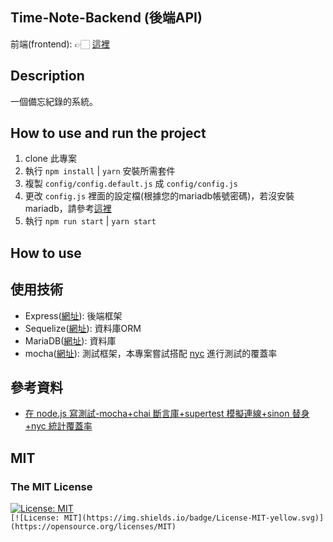 ## Time-Note-Backend (後端API)
前端(frontend): 👉🏻 [這裡](https://github.com/pock999/time-note-frontend)


## Description
一個備忘紀錄的系統。

## How to use and run the project
1. clone 此專案
2. 執行 `npm install` | `yarn` 安裝所需套件
3. 複製 `config/config.default.js` 成 `config/config.js`
4. 更改 `config.js` 裡面的設定檔(根據您的mariadb帳號密碼)，若沒安裝mariadb，請參考[這裡](https://www.mariadbtutorial.com/getting-started/install-mariadb/)
5. 執行 `npm run start` | `yarn start`

## How to use


## 使用技術
- Express([網址](https://expressjs.com/)): 後端框架
- Sequelize([網址](https://sequelize.org/)): 資料庫ORM
- MariaDB([網址](https://mariadb.org/)): 資料庫 
- mocha([網址](https://mochajs.org/)): 測試框架，本專案嘗試搭配 [nyc]((https://istanbul.js.org/)) 進行測試的覆蓋率

## 參考資料
- [在 node.js 寫測試-mocha+chai 斷言庫+supertest 模擬連線+sinon 替身+nyc 統計覆蓋率](https://medium.com/@stupidcoding/%E5%9C%A8node-js%E5%AF%AB%E6%B8%AC%E8%A9%A6-mocha-chai%E6%96%B7%E8%A8%80%E5%BA%AB-supertest%E6%A8%A1%E6%93%AC%E9%80%A3%E7%B7%9A-sinon%E6%9B%BF%E8%BA%AB-nyc%E7%B5%B1%E8%A8%88%E8%A6%86%E8%93%8B%E7%8E%87-f736c423b893)

## MIT
### The MIT License
[![License: MIT](https://img.shields.io/badge/License-MIT-yellow.svg)](https://opensource.org/licenses/MIT)  
`[![License: MIT](https://img.shields.io/badge/License-MIT-yellow.svg)](https://opensource.org/licenses/MIT)`